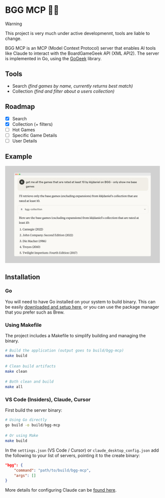 # BGG MCP 🎲🤖

> [!WARNING]  
> This project is very much under active developmennt, tools are liable to change.

BGG MCP is an MCP (Model Context Protocol) server that enables AI tools like Claude to interact with the BoardGameGeek API (XML API2). The server is implemented in Go, using the [GoGeek](https://github.com/kkjdaniel/gogeek) library.

## Tools

- Search _(find games by name, currently returns best match)_
- Collection _(find and filter about a users collection)_

## Roadmap

- [x] Search
- [x] Collection (+ filters)
- [ ] Hot Games
- [ ] Specific Game Details
- [ ] User Details

## Example

![Example of BGG MCP in action](example.png)

## Installation

### Go

You will need to have Go installed on your system to build binary. This can be easily [downloaded and setup here](https://go.dev/doc/install), or you can use the package manager that you prefer such as Brew.

### Using Makefile

The project includes a Makefile to simplify building and managing the binary.

```bash
# Build the application (output goes to build/bgg-mcp)
make build

# Clean build artifacts
make clean

# Both clean and build
make all
```

### VS Code (Insiders), Claude, Cursor

First build the server binary:

```bash
# Using Go directly
go build -o build/bgg-mcp

# Or using Make
make build
```

In the `settings.json` (VS Code / Cursor) or `claude_desktop_config.json` add the following to your list of servers, pointing it to the create binary:

```json
"bgg": {
    "command": "path/to/build/bgg-mcp",
    "args": []
}
```

More details for configuring Claude can be [found here](https://modelcontextprotocol.io/quickstart/user).
